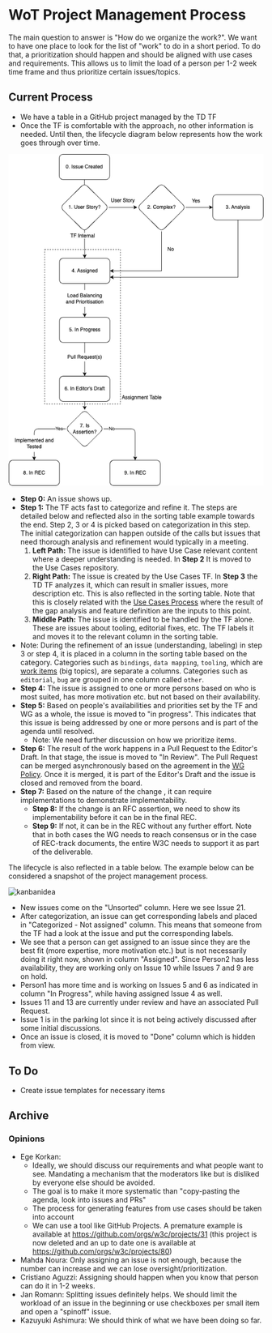 # WoT Project Management Process

The main question to answer is "How do we organize the work?".
We want to have one place to look for the list of "work" to do in a short period.
To do that, a prioritization should happen and should be aligned with use cases and requirements.
This allows us to limit the load of a person per 1-2 week time frame and thus prioritize certain issues/topics.

## Current Process

- We have a table in a GitHub project managed by the TD TF
- Once the TF is comfortable with the approach, no other information is needed. Until then, the lifecycle diagram below represents how the work goes through over time.

![lifecycle](./lifecycle.drawio.png)

- **Step 0:** An issue shows up.
- **Step 1:** The TF acts fast to categorize and refine it. The steps are detailed below and reflected also in the sorting table example towards the end. Step 2, 3 or 4 is picked based on categorization in this step. The initial categorization can happen outside of the calls but issues that need thorough analysis and refinement would typically in a meeting.
  1. **Left Path:** The issue is identified to have Use Case relevant content where a deeper understanding is needed. In **Step 2** It is moved to the Use Cases repository.
  2. **Right Path:** The issue is created by the Use Cases TF. In **Step 3** the TD TF analyzes it, which can result in smaller issues, more description etc. This is also reflected in the sorting table. Note that this is closely related with the [Use Cases Process](https://github.com/w3c/wot-usecases/blob/main/Process.md) where the result of the gap analysis and feature definition are the inputs to this point.
  3. **Middle Path:** The issue is identified to be handled by the TF alone. These are issues about tooling, editorial fixes, etc. The TF labels it and moves it to the relevant column in the sorting table.
- Note: During the refinement of an issue (understanding, labeling) in step 3 or step 4, it is placed in a column in the sorting table based on the category. Categories such as `bindings`, `data mapping`, `tooling`, which are [work items](https://github.com/w3c/wot/blob/main/planning/ThingDescription/work-items.md) (big topics), are separate a columns. Categories such as `editorial`, `bug` are grouped in one column called `other`.
- **Step 4:** The issue is assigned to one or more persons based on who is most suited, has more motivation etc. but not based on their availability.
- **Step 5:** Based on people's availabilities and priorities set by the TF and WG as a whole, the issue is moved to "in progress". This indicates that this issue is being addressed by one or more persons and is part of the agenda until resolved.
  - Note: We need further discussion on how we prioritize items.
- **Step 6:** The result of the work happens in a Pull Request to the Editor's Draft. In that stage, the issue is moved to "In Review". The Pull Request can be merged asynchronously based on the agreement in the [WG Policy](https://github.com/w3c/wot/blob/main/policies/async-decision.md). Once it is merged, it is part of the Editor's Draft and the issue is closed and removed from the board.
- **Step 7:** Based on the nature of the change , it can require implementations to demonstrate implementability.
  - **Step 8:** If the change is an RFC assertion, we need to show its implementability before it can be in the final REC.
  - **Step 9:** If not, it can be in the REC without any further effort. Note that in both cases the WG needs to reach consensus or in the case of REC-track documents, the entire W3C needs to support it as part of the deliverable.

The lifecycle is also reflected in a table below. The example below can be considered a snapshot of the project management process.

![kanbanidea](./kanbanidea.drawio.png)

- New issues come on the "Unsorted" column. Here we see Issue 21.
- After categorization, an issue can get corresponding labels and placed in "Categorized - Not assigned" column. This means that someone from the TF had a look at the issue and put the corresponding labels.
- We see that a person can get assigned to an issue since they are the best fit (more expertise, more motivation etc.) but is not necessarily doing it right now, shown in column "Assigned". Since Person2 has less availability, they are working only on Issue 10 while Issues 7 and 9 are on hold.
- Person1 has more time and is working on Issues 5 and 6 as indicated in column "In Progress", while having assigned Issue 4 as well.
- Issues 11 and 13 are currently under review and have an associated Pull Request.
- Issue 1 is in the parking lot since it is not being actively discussed after some initial discussions.
- Once an issue is closed, it is moved to "Done" column which is hidden from view.

## To Do

- Create issue templates for necessary items

## Archive

### Opinions

- Ege Korkan:
  - Ideally, we should discuss our requirements and what people want to see. Mandating a mechanism that the moderators like but is disliked by everyone else should be avoided.
  - The goal is to make it more systematic than "copy-pasting the agenda, look into issues and PRs"
  - The process for generating features from use cases should be taken into account
  - We can use a tool like GitHub Projects. A premature example is available at <https://github.com/orgs/w3c/projects/31> (this project is now deleted and an up to date one is available at <https://github.com/orgs/w3c/projects/80>)
- Mahda Noura: Only assigning an issue is not enough, because the number can increase and we can lose oversight/prioritization.
- Cristiano Aguzzi: Assigning should happen when you know that person can do it in 1-2 weeks.
- Jan Romann: Splitting issues definitely helps. We should limit the workload of an issue in the beginning or use checkboxes per small item and open a "spinoff" issue.
- Kazuyuki Ashimura: We should think of what we have been doing so far.
